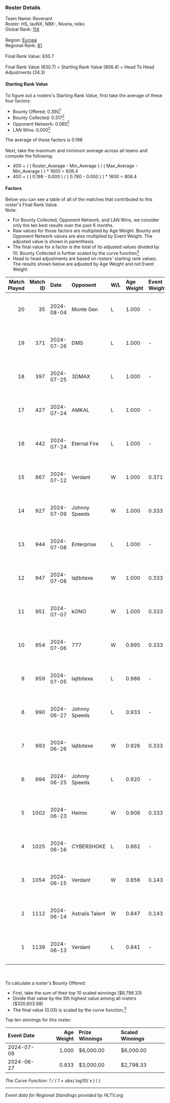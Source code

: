 ### Roster Details<br />
Team Name: Revenant<br />
Roster: HS, lauNX, NBK-, Nivera, reiko<br />
Global Rank: [114](../standings_global.md)<br />
<br />
Region: [Europe]( ../standings_europe.md)<br />
Regional Rank: [81]( ../standings_europe.md)<br />
<br />
Final Rank Value:  830.7<br />
<br />
Final Rank Value (830.7) = Starting Rank Value (806.4) + Head To Head Adjustments (24.3)<br />

#### Starting Rank Value<br />
To figure out a rosters's Starting Rank Value, first take the average of these four factors:<br />
- Bounty Offered: 0.390[<sup>1</sup>](#table2)
- Bounty Collected: 0.317[<sup>2</sup>](#table1)
- Opponent Network: 0.085[<sup>2</sup>](#table1)
- LAN Wins: 0.000[<sup>2</sup>](#table1)

The average of these factors is 0.198<br />
<br />
Next, take the maximum and minimum average across all teams and compute the following:<br />
- 400 + ( ( Roster_Average - Min_Average ) / ( Max_Average - Min_Average ) ) * 1600 = 806.4
- 400 + ( ( 0.198 - 0.000 ) / ( 0.780 - 0.000 ) ) * 1600 = 806.4


#### Factors<br />
Below you can see a table of all of the matches that contributed to this roster's Final Rank Value.<br />
Note:<br />

- For Bounty Collected, Opponent Network, and LAN Wins, we consider only the ten best results over the past 6 months.
- Raw values for those factors are multiplied by Age Weight. Bounty and Opponent Network values are also multiplied by Event Weight. The adjusted value is shown in parenthesis.
- The final value for a factor is the total of its adjusted values divided by 10. Bounty Collected is further scaled by the curve function[<sup>3</sup>](#curveFunction)
- Head to head adjustments are based on rosters' starting rank values. The results shown below are adjusted by Age Weight and not Event Weight
<span id="table1"></span><br />


| Match Played | Match ID | Date       | Opponent        | W/L | Age Weight | Event Weight | Bounty Collected | Opponent Network | LAN Wins  | H2H Adj. | Roster                           |
| -: | -: | :- | :- | :- | :- | :- | :- | :- | :- | -: | :- |
|           20 |       35 | 2024-08-04 | Monte Gen       | L   | 1.000      | -            | -                | -                | -         |   -26.96 | HS, lauNX, NBK-, Nivera, reiko   |
|           19 |      371 | 2024-07-26 | DMS             | L   | 1.000      | -            | -                | -                | -         |   -13.87 | adeX, Jeebs, NBK-, Nivera, reiko |
|           18 |      397 | 2024-07-25 | 3DMAX           | L   | 1.000      | -            | -                | -                | -         |    -1.80 | adeX, Jeebs, NBK-, Nivera, reiko |
|           17 |      427 | 2024-07-24 | AMKAL           | L   | 1.000      | -            | -                | -                | -         |    -4.29 | adeX, lauNX, NBK-, Nivera, reiko |
|           16 |      442 | 2024-07-24 | Eternal Fire    | L   | 1.000      | -            | -                | -                | -         |    -0.48 | adeX, lauNX, NBK-, Nivera, reiko |
|           15 |      867 | 2024-07-12 | Verdant         | W   | 1.000      | 0.371        | 0.015 (0.005)    | 0.294 (0.109)    | 0 (0.000) |    14.63 | adeX, lauNX, NBK-, Nivera, reiko |
|           14 |      927 | 2024-07-09 | Johnny Speeds   | W   | 1.000      | 0.333        | 0.122 (0.041)    | 1.000 (0.333)    | 0 (0.000) |    28.44 | adeX, lauNX, NBK-, Nivera, reiko |
|           13 |      944 | 2024-07-08 | Enterprise      | L   | 1.000      | -            | -                | -                | -         |   -11.03 | adeX, lauNX, NBK-, Nivera, reiko |
|           12 |      947 | 2024-07-08 | lajtbitexe      | W   | 1.000      | 0.333        | 0.007 (0.002)    | 0.111 (0.037)    | 0 (0.000) |    10.75 | adeX, lauNX, NBK-, Nivera, reiko |
|           11 |      951 | 2024-07-07 | kONO            | W   | 1.000      | 0.333        | 0.028 (0.009)    | 0.565 (0.188)    | 0 (0.000) |    17.30 | adeX, lauNX, NBK-, Nivera, reiko |
|           10 |      954 | 2024-07-06 | 777             | W   | 0.995      | 0.333        | 0.015 (0.005)    | 0.177 (0.059)    | 0 (0.000) |    11.33 | adeX, lauNX, NBK-, Nivera, reiko |
|            9 |      959 | 2024-07-05 | lajtbitexe      | L   | 0.986      | -            | -                | -                | -         |   -19.64 | adeX, lauNX, NBK-, Nivera, reiko |
|            8 |      990 | 2024-06-27 | Johnny Speeds   | L   | 0.933      | -            | -                | -                | -         |    -2.50 | adeX, lauNX, NBK-, Nivera, reiko |
|            7 |      993 | 2024-06-26 | lajtbitexe      | W   | 0.926      | 0.333        | 0.007 (0.002)    | 0.111 (0.034)    | 0 (0.000) |    10.34 | adeX, lauNX, NBK-, Nivera, reiko |
|            6 |      994 | 2024-06-25 | Johnny Speeds   | L   | 0.920      | -            | -                | -                | -         |    -2.39 | adeX, lauNX, NBK-, Nivera, reiko |
|            5 |     1002 | 2024-06-23 | Heimo           | W   | 0.906      | 0.333        | 0.006 (0.002)    | 0.106 (0.032)    | 0 (0.000) |     8.67 | adeX, lauNX, NBK-, Nivera, reiko |
|            4 |     1025 | 2024-06-16 | CYBERSHOKE      | L   | 0.862      | -            | -                | -                | -         |   -11.00 | adeX, lauNX, NBK-, Nivera, reiko |
|            3 |     1054 | 2024-06-15 | Verdant         | W   | 0.856      | 0.143        | 0.015 (0.002)    | 0.294 (0.036)    | 0 (0.000) |    16.00 | adeX, lauNX, NBK-, Nivera, reiko |
|            2 |     1112 | 2024-06-14 | Astralis Talent | W   | 0.847      | 0.143        | 0.009 (0.001)    | 0.160 (0.019)    | 0 (0.000) |    10.50 | adeX, lauNX, NBK-, Nivera, reiko |
|            1 |     1139 | 2024-06-13 | Verdant         | L   | 0.841      | -            | -                | -                | -         |    -9.65 | adeX, lauNX, NBK-, Nivera, reiko |

<br />
<span id="table2"></span><br />
To calculate a roster's Bounty Offered:<br />

- First, take the sum of their top 10 scaled winnings ($8,798.33)
- Divide that value by the 5th highest value among all rosters ($320,603.98)
- The final value (0.03) is scaled by the curve function.[<sup>3</sup>](#curveFunction)

Top ten winnings for this roster:<br />

| Event Date | Age Weight | Prize Winnings | Scaled Winnings |
| :- | -: | :- | :- |
| 2024-07-09 |      1.000 | $6,000.00      | $6,000.00       |
| 2024-06-27 |      0.933 | $3,000.00      | $2,798.33       |


<span id="curveFunction"></span>_The Curve Function: 1 / ( 1 + abs( log10( x ) ) )_<br />

---
_Event data for Regional Standings provided by HLTV.org_<br />
